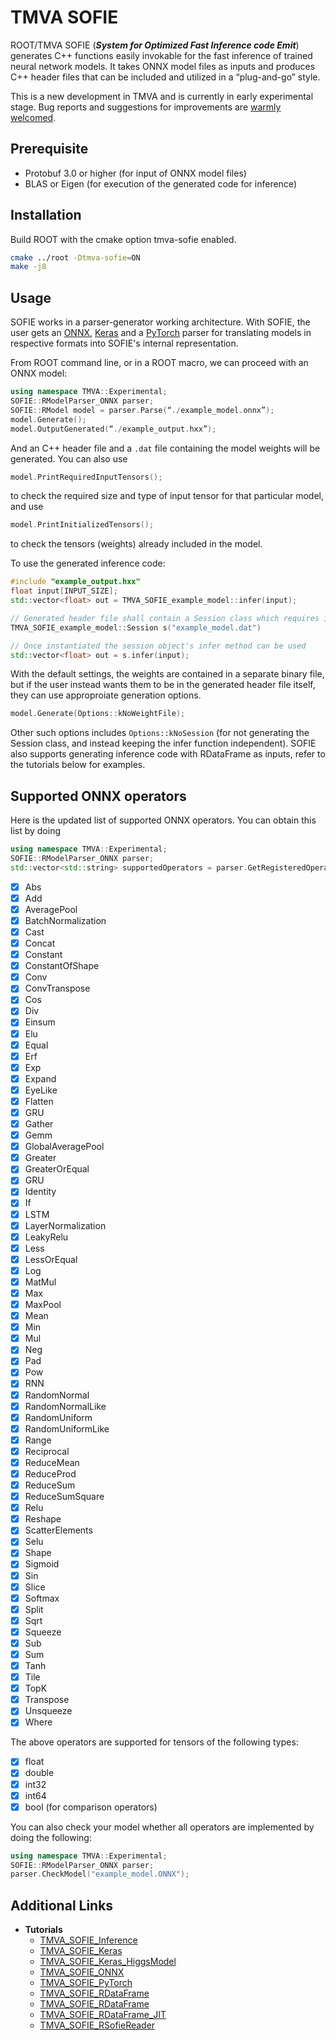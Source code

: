 
# TMVA SOFIE

ROOT/TMVA SOFIE (___System for Optimized Fast Inference code Emit___) generates C++ functions easily invokable for the fast inference of trained neural network models. It takes ONNX model files as inputs and produces C++ header files that can be included and utilized in a “plug-and-go” style.

This is a new development in TMVA and is currently in early experimental stage. Bug reports and suggestions for improvements are [warmly welcomed](mailto:Lorenzo.Moneta@cern.ch).


## Prerequisite
- Protobuf 3.0 or higher (for input of ONNX model files)
- BLAS or Eigen (for execution of the generated code for inference)

## Installation

Build ROOT with the cmake option tmva-sofie enabled.

```bash
cmake ../root -Dtmva-sofie=ON
make -j8
```

## Usage
SOFIE works in a parser-generator working architecture. With SOFIE, the user gets an [ONNX](https://github.com/root-project/root/tree/master/tmva/sofie_parsers), [Keras](https://github.com/root-project/root/blob/master/tmva/pymva/src/RModelParser_Keras.cxx) and a [PyTorch](https://github.com/root-project/root/blob/master/tmva/pymva/src/RModelParser_PyTorch.cxx) parser for translating models in respective formats into SOFIE's internal representation.

From ROOT command line, or in a ROOT macro, we can proceed with an ONNX model:

```c++
using namespace TMVA::Experimental;
SOFIE::RModelParser_ONNX parser;
SOFIE::RModel model = parser.Parse(“./example_model.onnx”);
model.Generate();
model.OutputGenerated(“./example_output.hxx”);
```

And an C++ header file and a `.dat` file containing the model weights will be generated. You can also use

```c++
model.PrintRequiredInputTensors();
```

to check the required size and type of input tensor for that particular model, and use

```c++
model.PrintInitializedTensors();
```

to check the tensors (weights) already included in the model.

To use the generated inference code:

```c++
#include "example_output.hxx"
float input[INPUT_SIZE];
std::vector<float> out = TMVA_SOFIE_example_model::infer(input);

// Generated header file shall contain a Session class which requires initialization to load the corresponding weights.
TMVA_SOFIE_example_model::Session s("example_model.dat")

// Once instantiated the session object's infer method can be used
std::vector<float> out = s.infer(input);
```

With the default settings, the weights are contained in a separate binary file, but if the user instead wants them to be in the generated header file itself, they can use approproiate generation options.

```c++
model.Generate(Options::kNoWeightFile);
```

Other such options includes `Options::kNoSession` (for not generating the Session class, and instead keeping the infer function independent).
SOFIE also supports generating inference code with RDataFrame as inputs, refer to the tutorials below for examples.

## Supported ONNX operators

Here is the updated list of supported ONNX operators. You can obtain this list by doing
```cpp
using namespace TMVA::Experimental;
SOFIE::RModelParser_ONNX parser;
std::vector<std::string> supportedOperators = parser.GetRegisteredOperators();
```

- [x] Abs
- [x] Add
- [x] AveragePool
- [x] BatchNormalization
- [x] Cast
- [x] Concat
- [x] Constant
- [x] ConstantOfShape
- [x] Conv
- [x] ConvTranspose
- [x] Cos
- [x] Div
- [x] Einsum
- [x] Elu
- [x] Equal
- [x] Erf
- [x] Exp
- [x] Expand
- [x] EyeLike
- [x] Flatten
- [x] GRU
- [x] Gather
- [x] Gemm
- [x] GlobalAveragePool
- [x] Greater
- [x] GreaterOrEqual
- [x] GRU
- [x] Identity
- [x] If
- [x] LSTM
- [x] LayerNormalization
- [x] LeakyRelu
- [x] Less
- [x] LessOrEqual
- [x] Log
- [x] MatMul
- [x] Max
- [x] MaxPool
- [x] Mean
- [x] Min
- [x] Mul
- [x] Neg
- [x] Pad
- [x] Pow
- [x] RNN
- [x] RandomNormal
- [x] RandomNormalLike
- [x] RandomUniform
- [x] RandomUniformLike
- [x] Range
- [x] Reciprocal
- [x] ReduceMean
- [x] ReduceProd
- [x] ReduceSum
- [x] ReduceSumSquare
- [x] Relu
- [x] Reshape
- [x] ScatterElements
- [x] Selu
- [x] Shape
- [x] Sigmoid
- [x] Sin
- [x] Slice
- [x] Softmax
- [x] Split
- [x] Sqrt
- [x] Squeeze
- [x] Sub
- [x] Sum
- [x] Tanh
- [x] Tile
- [x] TopK
- [x] Transpose
- [x] Unsqueeze
- [x] Where

The above operators are supported for tensors of the following types:

- [x] float
- [x] double
- [x] int32
- [x] int64
- [x] bool (for comparison operators)

You can also check your model whether all operators are implemented by doing the following:
```c++
using namespace TMVA::Experimental;
SOFIE::RModelParser_ONNX parser;
parser.CheckModel("example_model.ONNX");
```



## Additional Links

- **Tutorials**
    - [TMVA_SOFIE_Inference](https://github.com/root-project/root/blob/master/tutorials/machine_learning/TMVA_SOFIE_Inference.py)
    - [TMVA_SOFIE_Keras](https://github.com/root-project/root/blob/master/tutorials/machine_learning/TMVA_SOFIE_Keras.C)
    - [TMVA_SOFIE_Keras_HiggsModel](https://github.com/root-project/root/blob/master/tutorials/machine_learning/TMVA_SOFIE_Keras_HiggsModel.C)
    - [TMVA_SOFIE_ONNX](https://github.com/root-project/root/blob/master/tutorials/machine_learning/TMVA_SOFIE_ONNX.C)
    - [TMVA_SOFIE_PyTorch](https://github.com/root-project/root/blob/master/tutorials/machine_learning/TMVA_SOFIE_PyTorch.C)
    - [TMVA_SOFIE_RDataFrame](https://github.com/root-project/root/blob/master/tutorials/machine_learning/TMVA_SOFIE_RDataFrame.C)
    - [TMVA_SOFIE_RDataFrame](https://github.com/root-project/root/blob/master/tutorials/machine_learning/TMVA_SOFIE_RDataFrame.py)
    - [TMVA_SOFIE_RDataFrame_JIT](https://github.com/root-project/root/blob/master/tutorials/machine_learning/TMVA_SOFIE_RDataFrame_JIT.C)
    - [TMVA_SOFIE_RSofieReader](https://github.com/root-project/root/blob/master/tutorials/machine_learning/TMVA_SOFIE_RSofieReader.C)

